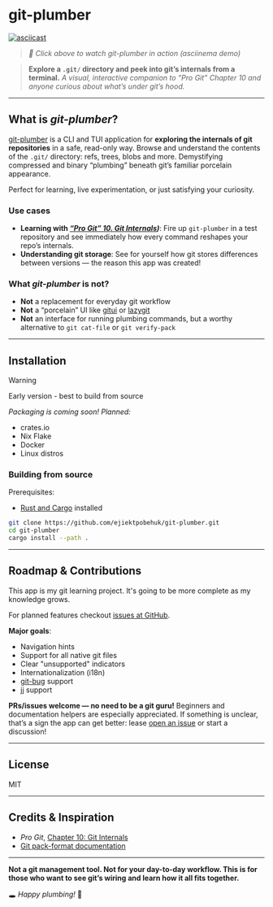 # git-plumber

[![asciicast](https://asciinema.org/a/yekhZM8XzNzAq6IAzLuRUBzsr.svg)](https://asciinema.org/a/yekhZM8XzNzAq6IAzLuRUBzsr)

> _🎥 Click above to watch git-plumber in action (asciinema demo)_

> **Explore a `.git/` directory and peek into git’s internals from a terminal.**
> _A visual, interactive companion to “Pro Git” Chapter 10 and anyone curious about what’s under git’s hood._

---

## What is _git-plumber_?

[git-plumber](https://github.com/ejiektpobehuk/git-plumber) is a CLI and TUI application for **exploring the internals of git repositories** in a safe, read-only way.
Browse and understand the contents of the `.git/` directory: refs, trees, blobs and more.
Demystifying compressed and binary “plumbing” beneath git’s familiar porcelain appearance.

Perfect for learning, live experimentation, or just satisfying your curiosity.

### Use cases


- **Learning with _[“Pro Git” 10. Git Internals](https://git-scm.com/book/en/v2/Git-Internals-Plumbing-and-Porcelain))_**: Fire up `git-plumber` in a test repository and see immediately how every command reshapes your repo’s internals.
- **Understanding git storage**: See for yourself how git stores differences between versions — the reason this app was created!

### What _git-plumber_ is not?

- **Not** a replacement for everyday git workflow
- **Not** a “porcelain” UI like [gitui](https://github.com/extrawurst/gitui) or [lazygit](https://github.com/jesseduffield/lazygit)
- **Not** an interface for running plumbing commands, but a worthy alternative to `git cat-file` or `git verify-pack`

---

## Installation

> [!WARNING]
> Early version - best to build from source

_Packaging is coming soon! Planned:_

- crates.io
- Nix Flake
- Docker
- Linux distros

### Building from source

Prerequisites:
- [Rust and Cargo](https://rustup.rs/) installed


```bash
git clone https://github.com/ejiektpobehuk/git-plumber.git
cd git-plumber
cargo install --path .
```

---

## Roadmap & Contributions

This app is my git learning project.
It's going to be more complete as my knowledge grows.

For planned features checkout [issues at GitHub](https://github.com/ejiektpobehuk/git-plumber/issues).

**Major goals**:

- Navigation hints
- Support for all native git files
- Clear "unsupported" indicators
- Internationalization (i18n)
- [git-bug](https://github.com/git-bug/git-bug) support
- [jj](https://github.com/jj-vcs/jj) support

**PRs/issues welcome — no need to be a git guru!**
Beginners and documentation helpers are especially appreciated.
If something is unclear, that’s a sign the app can get better: lease [open an issue](https://github.com/ejiektpobehuk/git-plumber/issues/new) or start a discussion!

---

## License

MIT

---

## Credits & Inspiration

- *Pro Git*, [Chapter 10: Git Internals](https://git-scm.com/book/en/v2/Git-Internals-Plumbing-and-Porcelain)
- [Git pack-format documentation](https://git-scm.com/book/en/v2/Git-Internals-Plumbing-and-Porcelain)

---

**Not a git management tool.
Not for your day-to-day workflow.
This is for those who want to see git’s wiring and learn how it all fits together.**

🕳️ *Happy plumbing!* 🔧
